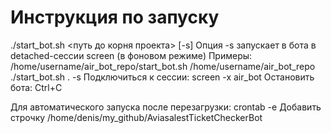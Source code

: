# Инструкция по запуску 
./start_bot.sh <путь до корня проекта> [-s]
Опция -s запускает в бота в detached-сессии screen (в фоновом режиме) 
Примеры:
/home/username/air_bot_repo/start_bot.sh /home/username/air_bot_repo
./start_bot.sh . -s
Подключиться к сессии:
screen -x air_bot
Остановить бота: Ctrl+C

Для автоматического запуска после перезагрузки:
crontab -e
Добавить строчку
/home/denis/my_github/AviasalestTicketCheckerBot
